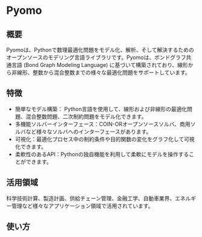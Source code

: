# Pyomo
## 概要
Pyomoは、Pythonで数理最適化問題をモデル化、解析、そして解決するためのオープンソースのモデリング言語ライブラリです。Pyomoは、ボンドグラフ共通言語 (Bond Graph Modeling Language) に基づいて構築されており、線形から非線形、整数から混合整数までの様々な最適化問題をサポートしています。
## 特徴
- 簡単なモデル構築： Python言語を使用して、線形および非線形の最適化問題、混合整数問題、二次制約問題をモデル化できます。
- 多機能ソルバーインターフェース：COIN-ORオープンソースソルバ、商用ソルバなど様々なソルバへのインターフェースがあります。
- 可視化：最適化プロセス中の制約条件や目的関数の変化をグラフ化して可視化できます。
- 柔軟性のあるAPI：Pythonの独自機能を利用して柔軟にモデルを操作することができます。
## 活用領域
科学技術計算、製造計画、供給チェーン管理、金融工学、自動車業界、エネルギー管理など様々なアプリケーション領域で活用されています。
## 使い方
